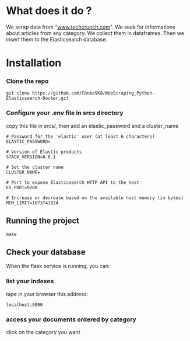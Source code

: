 # What does it do ?
  We scrap data from "www.techcrunch.com". We seek for informations about articles from any category. We collect them in dataframes. Then we insert them to the Elasticsearch database.
# Installation
### Clone the repo
```
git clone https://github.com/ChokoSK8/WebScraping_Python-Elasticsearch-Docker.git
```
### Configure your .env file in srcs directory
copy this file in srcs/, then add an elastic_password and a cluster_name
```
# Password for the 'elastic' user (at least 6 characters)
ELASTIC_PASSWORD=

# Version of Elastic products
STACK_VERSION=8.6.1

# Set the cluster name
CLUSTER_NAME=

# Port to expose Elasticsearch HTTP API to the host
ES_PORT=9200

# Increase or decrease based on the available host memory (in bytes)
MEM_LIMIT=1073741824
```
## Running the project
```
make
```
## Check your database
When the flask service is running, you can:
### list your indexes
tape in your browser this address:
```
localhost:5000
```
### access your documents ordered by category
click on the category you want

